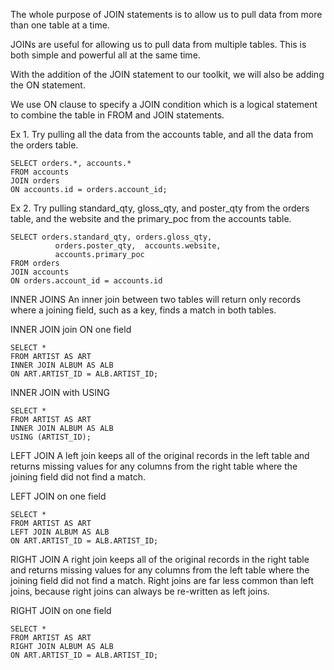 The whole purpose of JOIN statements is to allow us to pull data from more than one table at a time.

JOINs are useful for allowing us to pull data from multiple tables. This is both simple and powerful all at the same time.

With the addition of the JOIN statement to our toolkit, we will also be adding the ON statement.

We use ON clause to specify a JOIN condition which is a logical statement to combine the table in FROM and JOIN statements.

Ex 1. Try pulling all the data from the accounts table, and all the data from the orders table.

```
SELECT orders.*, accounts.*
FROM accounts
JOIN orders
ON accounts.id = orders.account_id;

```

Ex 2. Try pulling standard_qty, gloss_qty, and poster_qty from the orders table, and the website and the primary_poc from the accounts table.

```
SELECT orders.standard_qty, orders.gloss_qty, 
          orders.poster_qty,  accounts.website, 
          accounts.primary_poc
FROM orders
JOIN accounts
ON orders.account_id = accounts.id
```

INNER JOINS
An inner join between two tables will return only records where a joining field, such as a key, finds a match in both tables.

INNER JOIN join ON one field

```
SELECT *
FROM ARTIST AS ART
INNER JOIN ALBUM AS ALB
ON ART.ARTIST_ID = ALB.ARTIST_ID;
```

INNER JOIN with USING

```
SELECT *
FROM ARTIST AS ART
INNER JOIN ALBUM AS ALB
USING (ARTIST_ID);

```

LEFT JOIN
A left join keeps all of the original records in the left table and returns missing values for any columns from the right table where the joining field did not find a match.

LEFT JOIN on one field

```
SELECT *
FROM ARTIST AS ART
LEFT JOIN ALBUM AS ALB
ON ART.ARTIST_ID = ALB.ARTIST_ID;
```

RIGHT JOIN
A right join keeps all of the original records in the right table and returns missing values for any columns from the left table where the joining field did not find a match. Right joins are far less common than left joins, because right joins can always be re-written as left joins.


RIGHT JOIN on one field
```
SELECT *
FROM ARTIST AS ART
RIGHT JOIN ALBUM AS ALB
ON ART.ARTIST_ID = ALB.ARTIST_ID;
```